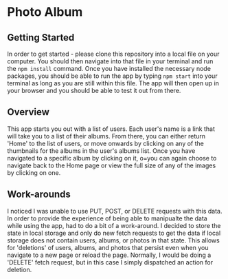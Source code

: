 # Photo Album

## Getting Started
In order to get started - please clone this repository into a local file on your computer. You should then navigate into that file in your terminal and run the `npm install` command. Once you have installed the necessary node packages, you should be able to run the app by typing `npm start` into your terminal as long as you are still within this file. The app will then open up in your browser and you should be able to test it out from there.

## Overview
This app starts you out with a list of users. Each user's name is a link that will take you to a list of their albums. From there, you can either return 'Home' to the list of users, or move onwards by clicking on any of the thumbnails for the albums in the user's albums list. Once you have navigated to a specific album by clicking on it, o=you can again choose to navigate back to the Home page or view the full size of any of the images by clicking on one. 

## Work-arounds
I noticed I was unable to use PUT, POST, or DELETE requests with this data. In order to provide the experience of being able to manipualte the data while using the app, had to do a bit of a work-around. I decided to store the state in local storage and only do new fetch requests to get the data if local storage does not contain users, albums, or photos in that state. This allows for 'deletions' of users, albums, and photos that persist even when you navigate to a new page or reload the page. Normally, I would be doing a 'DELETE' fetch request, but in this case I simply dispatched an action for deletion. 
